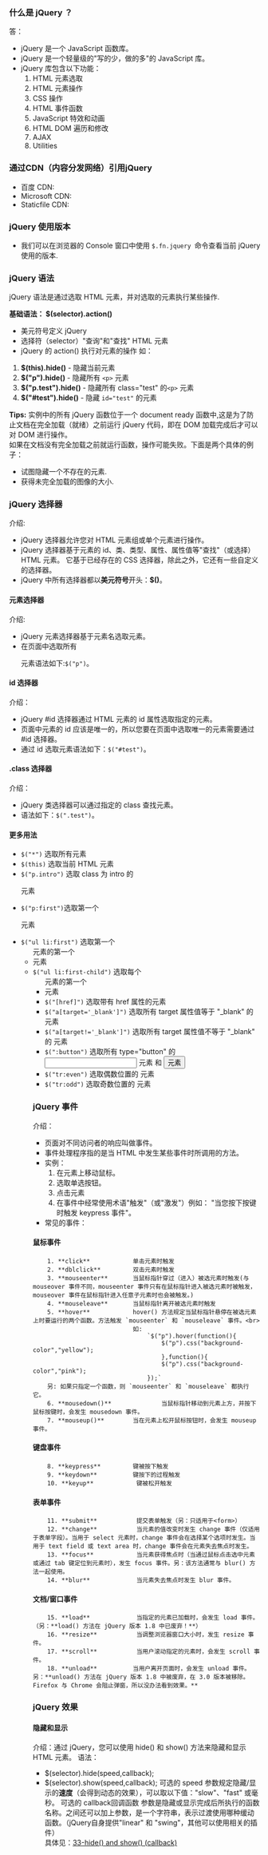### 什么是 jQuery ？
答：<br>
- jQuery 是一个 JavaScript 函数库。
- jQuery 是一个轻量级的"写的少，做的多"的 JavaScript 库。
- jQuery 库包含以下功能：
  1. HTML 元素选取
  2. HTML 元素操作
  3. CSS 操作
  4. HTML 事件函数
  5. JavaScript 特效和动画
  6. HTML DOM 遍历和修改
  7. AJAX
  8. Utilities
   
### 通过CDN（内容分发网络）引用jQuery
- 百度 CDN:
    <head>
        <script src="https://apps.bdimg.com/libs/jquery/2.1.4/jquery.min.js">
        </script>
    </head>
- Microsoft CDN:
    <head>
        <script src="https://ajax.aspnetcdn.com/ajax/jquery/jquery-1.9.0.min.js">
        </script>
    </head>
- Staticfile CDN:
    <head>
        <script src="https://cdn.staticfile.net/jquery/1.10.2/jquery.min.js">
        </script>
    </head>

### jQuery 使用版本
- 我们可以在浏览器的 Console 窗口中使用 `$.fn.jquery `命令查看当前 jQuery 使用的版本.

### jQuery 语法 
jQuery 语法是通过选取 HTML 元素，并对选取的元素执行某些操作.

**基础语法： $(selector).action()**
- 美元符号定义 jQuery
- 选择符（selector）"查询"和"查找" HTML 元素
- jQuery 的 action() 执行对元素的操作
如：
1. **$(this).hide()** - 隐藏当前元素
2. **$("p").hide()** - 隐藏所有 `<p>` 元素
3. **$("p.test").hide()** - 隐藏所有 class="test" 的`<p>` 元素
4. **$("#test").hide()** - 隐藏 `id="test"` 的元素

**Tips:**
实例中的所有 jQuery 函数位于一个 document ready 函数中,这是为了防止文档在完全加载（就绪）之前运行 jQuery 代码，即在 DOM 加载完成后才可以对 DOM 进行操作。<br>
如果在文档没有完全加载之前就运行函数，操作可能失败。下面是两个具体的例子：
- 试图隐藏一个不存在的元素.
- 获得未完全加载的图像的大小.
  
### jQuery 选择器
介绍:
- jQuery 选择器允许您对 HTML 元素组或单个元素进行操作。
- jQuery 选择器基于元素的 id、类、类型、属性、属性值等"查找"（或选择）HTML 元素。 它基于已经存在的 CSS 选择器，除此之外，它还有一些自定义的选择器。
- jQuery 中所有选择器都以**美元符号**开头：**$()**。
  
#### 元素选择器
介绍:
- jQuery 元素选择器基于元素名选取元素。
- 在页面中选取所有 <p> 元素语法如下:`$("p")`。
  
#### id 选择器
介绍：
- jQuery #id 选择器通过 HTML 元素的 id 属性选取指定的元素。
- 页面中元素的 id 应该是唯一的，所以您要在页面中选取唯一的元素需要通过 #id 选择器。
- 通过 id 选取元素语法如下：`$("#test")`。

#### .class 选择器
介绍：
- jQuery 类选择器可以通过指定的 class 查找元素。
- 语法如下：`$(".test")`。

#### 更多用法
- `$("*")`	选取所有元素	
- `$(this)`	选取当前 HTML 元素	
- `$("p.intro")`	选取 class 为 intro 的 <p> 元素	
- `$("p:first")`选取第一个 <p> 元素	
- `$("ul li:first")`	选取第一个 <ul> 元素的第一个 <li> 元素	
- `$("ul li:first-child")`	选取每个 <ul> 元素的第一个 <li> 元素	
- `$("[href]")`	选取带有 href 属性的元素	
- `$("a[target='_blank']")`	选取所有 target 属性值等于 "_blank" 的 <a> 元素	
- `$("a[target!='_blank']")`	选取所有 target 属性值不等于 "_blank" 的 <a> 元素
- `$(":button")`     选取所有 type="button" 的 <input> 元素 和 <button> 元素
- `$("tr:even")`	 选取偶数位置的 <tr> 元素	
- `$("tr:odd")`	 选取奇数位置的 <tr> 元素

### jQuery 事件
介绍：
- 页面对不同访问者的响应叫做事件。
- 事件处理程序指的是当 HTML 中发生某些事件时所调用的方法。
- 实例：
    1. 在元素上移动鼠标。
    2. 选取单选按钮。
    3. 点击元素
    4. 在事件中经常使用术语"触发"（或"激发"）例如： "当您按下按键时触发 keypress 事件"。
- 常见的事件：
#### 鼠标事件
        1. **click**            单击元素时触发
        2. **dblclick**         双击元素时触发
        3. **mouseenter**       当鼠标指针穿过（进入）被选元素时触发(与 mouseover 事件不同，mouseenter 事件只有在鼠标指针进入被选元素时被触发，mouseover 事件在鼠标指针进入任意子元素时也会被触发。)
        4. **mouseleave**       当鼠标指针离开被选元素时触发
        5. **hover**            hover() 方法规定当鼠标指针悬停在被选元素上时要运行的两个函数。方法触发 `mouseenter` 和 `mouseleave` 事件。<br>
                                如:
                                    `$("p").hover(function(){
                                        $("p").css("background-color","yellow");
                                        },function(){
                                        $("p").css("background-color","pink");
                                    });`
        另: 如果只指定一个函数，则 `mouseenter` 和 `mouseleave` 都执行它。
        6. **mousedown()**              当鼠标指针移动到元素上方，并按下鼠标按键时，会发生 mousedown 事件。
        7. **mouseup()**        当在元素上松开鼠标按钮时，会发生 mouseup 事件。
#### 键盘事件
        8. **keypress**         键被按下触发      
        9. **keydown**          键按下的过程触发
        10. **keyup**            键被松开触发
#### 表单事件
        11. **submit**           提交表单触发（另：只适用于<form>）
        12. **change**           当元素的值改变时发生 change 事件（仅适用于表单字段）。当用于 select 元素时，change 事件会在选择某个选项时发生。当用于 text field 或 text area 时，change 事件会在元素失去焦点时发生。
        13. **focus**            当元素获得焦点时（当通过鼠标点击选中元素或通过 tab 键定位到元素时），发生 focus 事件。另：该方法通常与 blur() 方法一起使用。
        14. **blur**             当元素失去焦点时发生 blur 事件。
#### 文档/窗口事件
        15. **load**             当指定的元素已加载时，会发生 load 事件。（另：**load() 方法在 jQuery 版本 1.8 中已废弃！**）
        16. **resize**           当调整浏览器窗口大小时，发生 resize 事件。
        17. **scroll**           当用户滚动指定的元素时，会发生 scroll 事件。
        18. **unload**	        当用户离开页面时，会发生 unload 事件。另：**unload() 方法在 jQuery 版本 1.8 中被废弃，在 3.0 版本被移除。Firefox 与 Chrome 会阻止弹窗，所以没办法看到效果。**

### jQuery 效果

#### 隐藏和显示
介绍：通过 jQuery，您可以使用 hide() 和 show() 方法来隐藏和显示 HTML 元素。
语法：
- $(selector).hide(speed,callback);
- $(selector).show(speed,callback);
可选的 speed 参数规定隐藏/显示的**速度**（会得到动态的效果），可以取以下值："slow"、"fast" 或毫秒。
可选的 callback回调函数 参数是隐藏或显示完成后所执行的函数名称。之间还可以加上参数，是一个字符串，表示过渡使用哪种缓动函数。（jQuery自身提供"linear" 和 "swing"，其他可以使用相关的插件）<br>
具体见：[33-hide() and show() (callback)](./code/33-hide()%20and%20show()%20(callback).html)